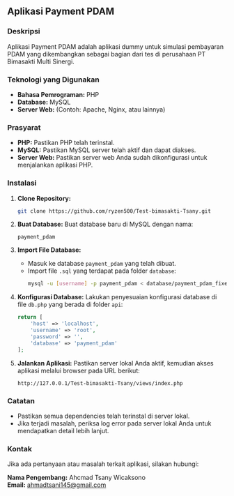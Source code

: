 ## Aplikasi Payment PDAM

### Deskripsi
Aplikasi Payment PDAM adalah aplikasi dummy untuk simulasi pembayaran PDAM yang dikembangkan sebagai bagian dari tes di perusahaan PT Bimasakti Multi Sinergi.

### Teknologi yang Digunakan
- **Bahasa Pemrograman:** PHP
- **Database:** MySQL
- **Server Web:** (Contoh: Apache, Nginx, atau lainnya)

### Prasyarat
- **PHP:** Pastikan PHP telah terinstal.
- **MySQL:** Pastikan MySQL server telah aktif dan dapat diakses.
- **Server Web:** Pastikan server web Anda sudah dikonfigurasi untuk menjalankan aplikasi PHP.

### Instalasi

1. **Clone Repository:**
   ```bash
   git clone https://github.com/ryzen500/Test-bimasakti-Tsany.git
   ```

2. **Buat Database:**
   Buat database baru di MySQL dengan nama:
   ```
   payment_pdam
   ```

3. **Import File Database:**
   - Masuk ke database `payment_pdam` yang telah dibuat.
   - Import file `.sql` yang terdapat pada folder `database`:
     ```bash
     mysql -u [username] -p payment_pdam < database/payment_pdam_fixed.sql
     ```

4. **Konfigurasi Database:**
   Lakukan penyesuaian konfigurasi database di file `db.php` yang berada di folder `api`:
   ```php
   return [
       'host' => 'localhost',
       'username' => 'root',
       'password' => '',
       'database' => 'payment_pdam'
   ];
   ```

5. **Jalankan Aplikasi:**
   Pastikan server lokal Anda aktif, kemudian akses aplikasi melalui browser pada URL berikut:
   ```
   http://127.0.0.1/Test-bimasakti-Tsany/views/index.php
   ```

### Catatan
- Pastikan semua dependencies telah terinstal di server lokal.
- Jika terjadi masalah, periksa log error pada server lokal Anda untuk mendapatkan detail lebih lanjut.

### Kontak
Jika ada pertanyaan atau masalah terkait aplikasi, silakan hubungi:

**Nama Pengembang:** Ahcmad Tsany Wicaksono  
**Email:** ahmadtsani145@gmail.com


